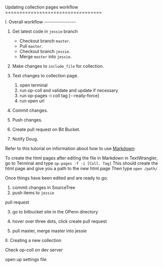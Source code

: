 Updating collection pages workflow ==================================

I. Overall workflow ----------------

1. Get latest code in `jessie` branch
    - Checkout branch `master`.
    - Pull `master`.
    - Checkout branch `jessie`.
    - Merge `master` into `jessie`.

2. Make changes to `include_file` for collection.

3. Test changes to collection page.

    1. open terminal
    2. run op-coll and validate and update if necessary
    3. run op-pages -i coll tag [--really-force]
    4. run open url

4. Commit changes.

5. Push changes.

6. Create pull request on Bit Bucket.

7. Notify Doug.

Refer to this tutorial on information about how to use [Markdown](https://daringfireball.net/projects/markdown/basics):

To create the html pages after editing the file in Markdown in TextWrangler, go to Terminal and type `op-pages -f -i [Coll. Tag]`
This should create the html page and give you a path to the new html page
Then type `open /path/`

Once things have been edited and are ready to go:

1.  commit changes in SourceTree
2.  push items to `jessie`

pull request

3.  go to bitbucket site in the OPenn directory
4.  hover over three dots, click create pull request

5.  pull master, merge master into jessie


II. Creating a new collection

Check op-coll on dev server

open up settings file

